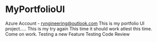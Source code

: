 # MyPortfolioUI
Azure Account - ryngineering@outlook.com
This is my portfolio UI project.....
This is my try again
This time it should work atlest this time.
Come on work.
Testing a new Feature
Testing Code Review

